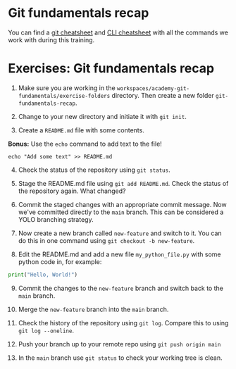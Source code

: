 
# Git fundamentals recap

You can find a [git cheatsheet](../../CHEATSHEET-GIT.md) and [CLI cheatsheet](../../CHEATSHEET-CLI.md) with all the commands we work with during this training.

# Exercises: Git fundamentals recap

1. Make sure you are working in the `workspaces/academy-git-fundamentals/exercise-folders` directory. Then create a new folder `git-fundamentals-recap`.

2. Change to your new directory and initiate it with `git init`.

3. Create a `README.md` file with some contents.

**Bonus:** Use the `echo` command to add text to the file!
```
echo "Add some text" >> README.md
```

4. Check the status of the repository using `git status`.

5. Stage the README.md file using `git add README.md`. Check the status of the repository again. What changed?

6. Commit the staged changes with an appropriate commit message. Now we've committed directly to the `main` branch. This can be considered a YOLO branching strategy.

7. Now create a new branch called `new-feature` and switch to it. You can do this in one command using `git checkout -b new-feature`. 

8. Edit the README.md and add a new file `my_python_file.py` with some python code in, for example:
```python
print("Hello, World!")
```

9. Commit the changes to the `new-feature` branch and switch back to the `main` branch. 

10. Merge the `new-feature` branch into the `main` branch.

11. Check the history of the repository using `git log`. Compare this to using ` git log --oneline`.

12. Push your branch up to your remote repo using `git push origin main`

12. In the `main` branch use `git status` to check your working tree is clean.